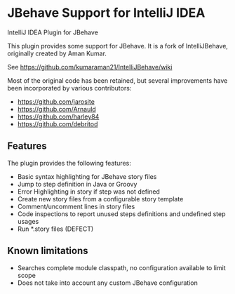 JBehave Support for IntelliJ IDEA
=================================

IntelliJ IDEA Plugin for JBehave

This plugin provides some support for JBehave.
It is a fork of IntelliJBehave, originally created by Aman Kumar.

See https://github.com/kumaraman21/IntelliJBehave/wiki
    
Most of the original code has been retained, but several improvements have been incorporated by various contributors:
* https://github.com/jarosite
* https://github.com/Arnauld
* https://github.com/harley84
* https://github.com/debritod
    
Features
--------
The plugin provides the following features:
* Basic syntax highlighting for JBehave story files
* Jump to step definition in Java or Groovy
* Error Highlighting in story if step was not defined
* Create new story files from a configurable story template
* Comment/uncomment lines in story files
* Code inspections to report unused steps definitions and undefined step usages
* Run *.story files (DEFECT)

Known limitations
-----------------
* Searches complete module classpath, no configuration available to limit scope
* Does not take into account any custom JBehave configuration

